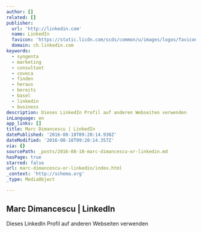 ```yaml
---
author: []
related: []
publisher:
  url: 'http://linkedin.com'
  name: LinkedIn
  favicon: 'https://static.licdn.com/scds/common/u/images/logos/favicons/v1/favicon.ico'
  domain: ch.linkedin.com
keywords:
  - syngenta
  - marketing
  - consultant
  - coveca
  - finden
  - heraus
  - bereits
  - basel
  - linkedin
  - business
description: Dieses LinkedIn Profil auf anderen Webseiten verwenden
inLanguage: en
app_links: []
title: Marc Dimancescu | LinkedIn
datePublished: '2016-08-18T09:28:14.938Z'
dateModified: '2016-08-18T09:28:14.357Z'
via: {}
sourcePath: _posts/2016-08-18-marc-dimancescu-or-linkedin.md
hasPage: true
starred: false
url: marc-dimancescu-or-linkedin/index.html
_context: 'http://schema.org'
_type: MediaObject

---
```

<article style=""><h1>Marc Dimancescu | LinkedIn</h1><p>Dieses LinkedIn Profil auf anderen Webseiten verwenden</p></article>